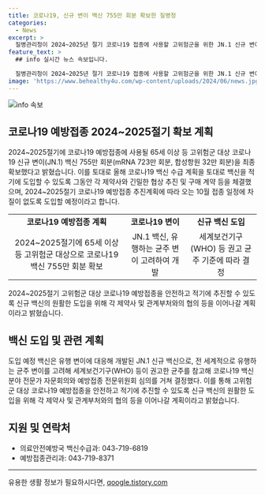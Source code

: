 ```yaml
---
title: 코로나19, 신규 변이 백신 755만 회분 확보한 질병청
categories:
  - News
excerpt: >
  질병관리청이 2024~2025년 절기 코로나19 접종에 사용할 고위험군을 위한 JN.1 신규 변이 백신 755만 회분을 확보했다고 발표했습니다. 해당 백신은 유행하는 변이에 대응해 개발되었으며, WHO의 지침을 따라 결정되었습니다. 도입 예정인 백신을 통해 10월부터 고위험군에 대한 안전하고 적기에 예방접종이 이뤄질 예정이며, 질병청은 제약사 및 관련 기관과 협의를 이어가는 계획이라고 밝혔습니다. (출처: 정책브리핑)
feature_text: >
  ## info 실시간 뉴스 속보입니다.

  질병관리청이 2024~2025년 절기 코로나19 접종에 사용할 고위험군을 위한 JN.1 신규 변이 백신 755만 회분을 확보했다고 발표했습니다. 해당 백신은 유행하는 변이에 대응해 개발되었으며, WHO의 지침을 따라 결정되었습니다. 도입 예정인 백신을 통해 10월부터 고위험군에 대한 안전하고 적기에 예방접종이 이뤄질 예정이며, 질병청은 제약사 및 관련 기관과 협의를 이어가는 계획이라고 밝혔습니다. (출처: 정책브리핑)
image: 'https://www.behealthy4u.com/wp-content/uploads/2024/06/news.jpg'
---
```


<p><img src="https://www.behealthy4u.com/wp-content/uploads/2024/06/news.jpg" alt="info 속보" /></p>

<h2 data-ke-size="size26">코로나19 예방접종 2024~2025절기 확보 계획</h2>

<p data-ke-size="size16">2024~2025절기에 코로나19 예방접종에 사용될 65세 이상 등 고위험군 대상 코로나19 신규 변이(JN.1) 백신 755만 회분(mRNA 723만 회분, 합성항원 32만 회분)을 최종 확보했다고 밝혔습니다. 이를 토대로 올해 코로나19 백신 수급 계획을 토대로 백신을 적기에 도입할 수 있도록 그동안 각 제약사와 긴밀한 협상 추진 및 구매 계약 등을 체결했으며, 2024~2025절기 코로나19 예방접종 추진계획에 따라 오는 10월 접종 일정에 차질이 없도록 도입할 예정이라고 합니다.</p>

<table>
  <tr>
    <td style="text-align: center; height: 17px;"><b>코로나19 예방접종 계획</b></td>
    <td style="text-align: center; height: 17px;"><b>코로나19 변이</b></td>
    <td style="text-align: center; height: 17px;"><b>신규 백신 도입</b></td>
  </tr>
  <tr>
    <td style="text-align: center;">2024~2025절기에 65세 이상 등 고위험군 대상으로 코로나19 백신 755만 회분 확보</td>
    <td style="text-align: center;">JN.1 백신, 유행하는 균주 변이 고려하여 개발</td>
    <td style="text-align: center;">세계보건기구(WHO) 등 권고 균주 기준에 따라 결정</td>
  </tr>
</table>

<p data-ke-size="size16">2024~2025절기 고위험군 대상 코로나19 예방접종을 안전하고 적기에 추진할 수 있도록 신규 백신의 원활한 도입을 위해 각 제약사 및 관계부처와의 협의 등을 이어나갈 계획이라고 밝혔습니다.</p>

<h2 data-ke-size="size26">백신 도입 및 관련 계획</h2>

<p data-ke-size="size16">도입 예정 백신은 유행 변이에 대응해 개발된 JN.1 신규 백신으로, 전 세계적으로 유행하는 균주 변이를 고려해 세계보건기구(WHO) 등이 권고한 균주를 참고해 코로나19 백신분야 전문가 자문회의와 예방접종 전문위원회 심의를 거쳐 결정했다. 이를 통해 고위험군 대상 코로나19 예방접종을 안전하고 적기에 추진할 수 있도록 신규 백신의 원활한 도입을 위해 각 제약사 및 관계부처와의 협의 등을 이어나갈 계획이라고 밝혔습니다.</p>

<h2 data-ke-size="size26">지원 및 연락처</h2>

<ul>
  <li>의료안전예방국 백신수급과: 043-719-6819</li>
  <li>예방접종관리과: 043-719-8371</li>
</ul>

<hr>
유용한 생활 정보가 필요하시다면, <a href="https://qoogle.tistory.com" rel="dofollow">qoogle.tistory.com</a>



